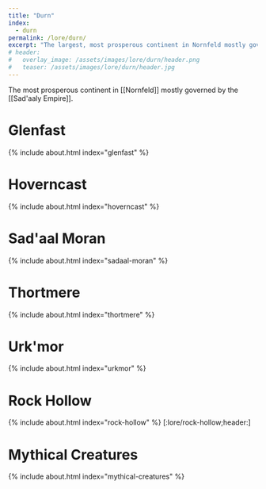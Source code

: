 ```yaml
---
title: "Durn"
index:
  - durn
permalink: /lore/durn/
excerpt: "The largest, most prosperous continent in Nornfeld mostly governed by the Sad'aaly Empire."
# header:
#   overlay_image: /assets/images/lore/durn/header.png
#   teaser: /assets/images/lore/durn/header.jpg
---
```

The most prosperous continent in [[Nornfeld]] mostly governed by the [[Sad'aaly Empire]].

# Glenfast
{% include about.html index="glenfast" %}

# Hoverncast
{% include about.html index="hoverncast" %}

# Sad'aal Moran
{% include about.html index="sadaal-moran" %}

# Thortmere
{% include about.html index="thortmere" %}

# Urk'mor
{% include about.html index="urkmor" %}

# Rock Hollow
{% include about.html index="rock-hollow" %}
[:lore/rock-hollow;header:]

# Mythical Creatures
{% include about.html index="mythical-creatures" %}
